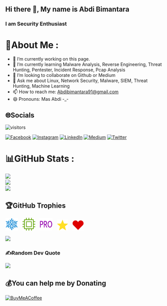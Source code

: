 ## Hi there 👋, My name is Abdi Bimantara
### I am Security Enthusiast
# 💫About Me :
- 🔭 I’m currently working on this page.
- 🌱 I’m currently learning Malware Analysis, Reverse Engineering, Threat Hunting, Pentester, Incident Response, Pcap Analysis
- 👯 I’m looking to collaborate on Github or Medium
- 💬 Ask me about Linux, Network Security, Malware, SIEM, Threat Hunting, Machine Learning
- 📫 How to reach me: Abdibimantara91@gmail.com
- 😄 Pronouns: Mas Abdi -_-


## 🌐Socials
![visitors](https://visitor-badge.glitch.me/badge?page_id=abdibimantara.abdibimantara)

[![Facebook](https://img.shields.io/badge/Facebook-%231877F2.svg?logo=Facebook&logoColor=white)](https://facebook.com/https://web.facebook.com/profile.php?id=100017517425476) [![Instagram](https://img.shields.io/badge/Instagram-%23E4405F.svg?logo=Instagram&logoColor=white)](https://instagram.com/https://www.instagram.com/kukangletoy/) [![LinkedIn](https://img.shields.io/badge/LinkedIn-%230077B5.svg?logo=linkedin&logoColor=white)](https://linkedin.com/in/https://www.linkedin.com/in/abibimantara/) [![Medium](https://img.shields.io/badge/Medium-12100E?logo=medium&logoColor=white)](https://medium.com/@https://medium.com/@abdibimantara) [![Twitter](https://img.shields.io/badge/Twitter-%231DA1F2.svg?logo=Twitter&logoColor=white)](https://twitter.com/https://twitter.com/kukangletoy) 
# 📊GitHub Stats :
![](https://github-readme-stats.vercel.app/api?username=abdibimantara&theme=radical&hide_border=false&include_all_commits=true&count_private=false)<br/>
![](https://github-readme-streak-stats.herokuapp.com/?user=abdibimantara&theme=radical&hide_border=false)<br/>
![](https://github-readme-stats.vercel.app/api/top-langs/?username=abdibimantara&theme=radical&hide_border=false&include_all_commits=true&count_private=false&layout=compact)

## 🏆GitHub Trophies
<a href='https://archiveprogram.github.com/'><img src='https://raw.githubusercontent.com/acervenky/animated-github-badges/master/assets/acbadge.gif' width='40' height='40'></a> <a href='https://docs.github.com/en/developers'><img src='https://raw.githubusercontent.com/acervenky/animated-github-badges/master/assets/devbadge.gif' width='40' height='40'></a> <a href='https://github.com/pricing'><img src='https://raw.githubusercontent.com/acervenky/animated-github-badges/master/assets/pro.gif' width='40' height='40'></a> <a href='https://stars.github.com/'><img src='https://raw.githubusercontent.com/acervenky/animated-github-badges/master/assets/starbadge.gif' width='35' height='35'></a> <a href='https://docs.github.com/en/github/supporting-the-open-source-community-with-github-sponsors'><img src='https://raw.githubusercontent.com/acervenky/animated-github-badges/master/assets/sponsorbadge.gif' width='35' height='35'></a> 

![](https://github-profile-trophy.vercel.app/?username=abdibimantara&theme=radical&no-frame=false&no-bg=false&margin-w=4)

### ✍️Random Dev Quote
![](https://quotes-github-readme.vercel.app/api?type=horizontal&theme=radical)

  ## 💰You can help me by Donating
  [![BuyMeACoffee](https://img.shields.io/badge/Buy%20Me%20a%20Coffee-ffdd00?style=for-the-badge&logo=buy-me-a-coffee&logoColor=black)](https://buymeacoffee.com/https://www.buymeacoffee.com/abdibimantara) 

  <!-- Proudly created with GPRM ( https://gprm.itsvg.in ) -->
  
